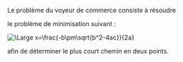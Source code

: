 Le problème du voyeur de commerce consiste à résoudre

le problème de minimisation suivant :

![\Large x=\frac{-b\pm\sqrt{b^2-4ac}}{2a}](https://latex.codecogs.com/svg.latex?\Large&space;Minimize\sum_{(i,j)\in{(IXJ)}}c_{i,j}.x_{i,j})


afin de déterminer le plus court chemin en deux points.
